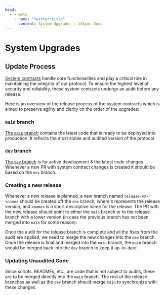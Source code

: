 ```yaml
---
head:
  - - meta
    - name: "twitter:title"
      content: System Upgrades | zkSync Docs
---
```


# System Upgrades

## Update Process

[System contracts](https://github.com/matter-labs/era-system-contracts) handle core functionalities and play a critical role in maintaining the integrity of our protocol. To
ensure the highest level of security and reliability, these system contracts undergo an audit before any release.

Here is an overview of the release process of the system contracts which is aimed to preserve agility and clarity on the
order of the upgrades:

### `main` branch

[The `main` branch](https://github.com/matter-labs/era-system-contracts/blob/main/README.md) contains the latest code that is ready to be deployed into production. It reflects the most stable and
audited version of the protocol.

### `dev` branch

[The `dev` branch](https://github.com/matter-labs/era-system-contracts/blob/dev/README.md) is for active development & the latest code changes. Whenever a new PR with system contract changes is
created it should be based on the `dev` branch.

### Creating a new release

Whenever a new release is planned, a new branch named `release-vX-<name>` should be created off the `dev` branch, where
`X` represents the release version, and `<name>` is a short descriptive name for the release. The PR with the new
release should point to either the `main` branch or to the release branch with a lower version (in case the previous
branch has not been merged into `main` for some reason).

Once the audit for the release branch is complete and all the fixes from the audit are applied, we need to merge the new
changes into the `dev` branch. Once the release is final and merged into the `main` branch, the `main` branch should be
merged back into the `dev` branch to keep it up-to-date.

### Updating Unaudited Code

Since scripts, READMEs, etc., are code that is not subject to audits, these are to be merged directly into the `main`
branch. The rest of the release branches as well as the `dev` branch should merge `main` to synchronize with these
changes.
